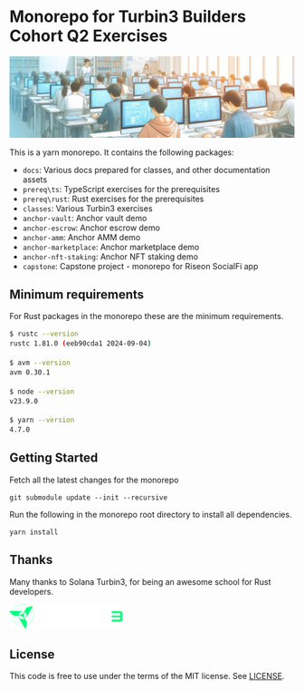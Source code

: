 # Monorepo for Turbin3 Builders Cohort Q2 Exercises

<img src="./docs/assets/classroom.jpeg" alt="Turbin3" width="650"/>

This is a yarn monorepo. It contains the following packages:

- `docs`: Various docs prepared for classes, and other documentation assets
- `prereq\ts`: TypeScript exercises for the prerequisites
- `prereq\rust`: Rust exercises for the prerequisites
- `classes`: Various Turbin3 exercises
- `anchor-vault`: Anchor vault demo
- `anchor-escrow`: Anchor escrow demo
- `anchor-amm`: Anchor AMM demo
- `anchor-marketplace`: Anchor marketplace demo
- `anchor-nft-staking`: Anchor NFT staking demo
- `capstone`: Capstone project - monorepo for Riseon SocialFi app

## Minimum requirements

For Rust packages in the monorepo these are the minimum requirements.

```bash
$ rustc --version
rustc 1.81.0 (eeb90cda1 2024-09-04)

$ avm --version
avm 0.30.1

$ node --version
v23.9.0

$ yarn --version
4.7.0
```

## Getting Started

Fetch all the latest changes for the monorepo

```
git submodule update --init --recursive
```

Run the following in the monorepo root directory to install all dependencies.

```
yarn install
```

## Thanks

Many thanks to Solana Turbin3, for being an awesome school for Rust developers.

<img src="./docs/assets/turbine-logo-text.svg" alt="Turbin3" width="200"/>

## License

This code is free to use under the terms of the MIT license. See [LICENSE](LICENSE).
